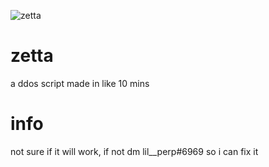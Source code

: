 ![zetta](https://user-images.githubusercontent.com/122225913/225552549-d7f57fd4-ae8f-4533-8752-8e21099339d2.PNG)
# zetta
a ddos script made in like 10 mins
# info
not sure if it will work, if not dm lil__perp#6969 so i can fix it 

